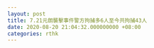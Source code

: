 ```yaml
---
layout: post
title: 7.21元朗襲擊事件警方拘捕多6人至今共拘捕43人
date: 2020-08-20 21:04:32.000000000 +08:00
categories: rthk
---
```




